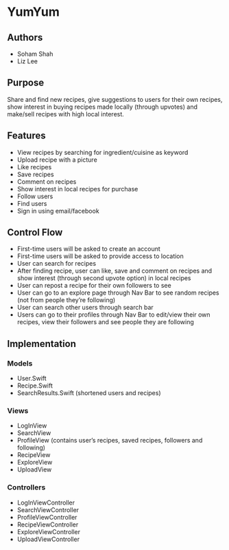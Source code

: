# YumYum

## Authors
- Soham Shah
- Liz Lee

## Purpose
Share and find new recipes, give suggestions to users for their own recipes, show interest in buying recipes made locally (through upvotes) and make/sell recipes with high local interest.

## Features
- View recipes by searching for ingredient/cuisine as keyword
- Upload recipe with a picture
- Like recipes
- Save recipes
- Comment on recipes
- Show interest in local recipes for purchase
- Follow users
- Find users
- Sign in using email/facebook

## Control Flow
- First-time users will be asked to create an account
- First-time users will be asked to provide access to location
- User can search for recipes
- After finding recipe, user can like, save and comment on recipes and show interest (through second upvote option) in local recipes
- User can repost a recipe for their own followers to see
- User can go to an explore page through Nav Bar to see random recipes (not from people they’re following)
- User can search other users through search bar
- Users can go to their profiles through Nav Bar to edit/view their own recipes, view their followers and see people they are following


## Implementation
### Models
- User.Swift
- Recipe.Swift
- SearchResults.Swift (shortened users and recipes)
### Views
- LogInView
- SearchView
- ProfileView (contains user’s recipes, saved recipes, followers and following)
- RecipeView
- ExploreView
- UploadView

### Controllers
- LogInViewController
- SearchViewController
- ProfileViewController
- RecipeViewController
- ExploreViewController
- UploadViewController
